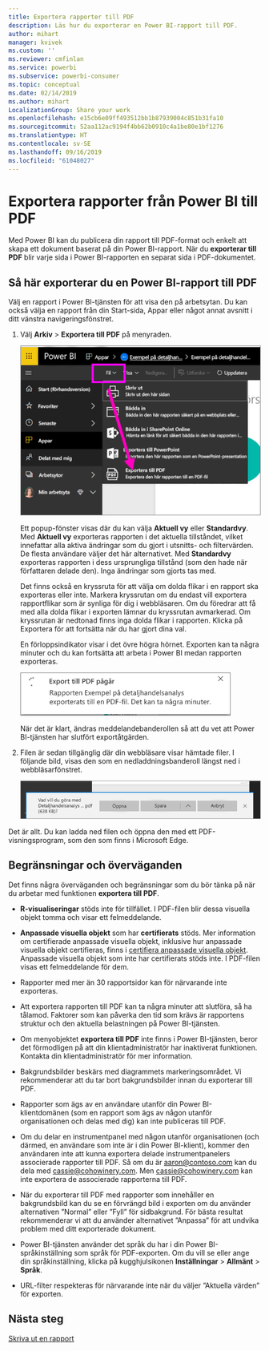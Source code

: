 ```yaml
---
title: Exportera rapporter till PDF
description: Läs hur du exporterar en Power BI-rapport till PDF.
author: mihart
manager: kvivek
ms.custom: ''
ms.reviewer: cmfinlan
ms.service: powerbi
ms.subservice: powerbi-consumer
ms.topic: conceptual
ms.date: 02/14/2019
ms.author: mihart
LocalizationGroup: Share your work
ms.openlocfilehash: e15cb6e09ff493512bb1b87939004c851b31fa10
ms.sourcegitcommit: 52aa112ac9194f4bb62b0910c4a1be80e1bf1276
ms.translationtype: HT
ms.contentlocale: sv-SE
ms.lasthandoff: 09/16/2019
ms.locfileid: "61048027"
---
```

# <a name="export-reports-from-power-bi-to-pdf"></a>Exportera rapporter från Power BI till PDF
Med Power BI kan du publicera din rapport till PDF-format och enkelt att skapa ett dokument baserat på din Power BI-rapport. När du **exporterar till PDF** blir varje sida i Power BI-rapporten en separat sida i PDF-dokumentet.

## <a name="how-to-export-your-power-bi-report-to-pdf"></a>Så här exporterar du en Power BI-rapport till PDF
Välj en rapport i Power BI-tjänsten för att visa den på arbetsytan. Du kan också välja en rapport från din Start-sida, Appar eller något annat avsnitt i ditt vänstra navigeringsfönstret.

1. Välj **Arkiv** > **Exportera till PDF** på menyraden.

    ![Välj Arkiv från menyraden, pil som pekar på Exportera till PDF](media/end-user-pdf/power-bi-export-pdf.png)

    Ett popup-fönster visas där du kan välja **Aktuell vy** eller **Standardvy**.  Med **Aktuell vy** exporteras rapporten i det aktuella tillståndet, vilket innefattar alla aktiva ändringar som du gjort i utsnitts- och filtervärden.  De flesta användare väljer det här alternativet.  Med **Standardvy** exporteras rapporten i dess ursprungliga tillstånd (som den hade när författaren delade den). Inga ändringar som gjorts tas med.
    
    Det finns också en kryssruta för att välja om dolda flikar i en rapport ska exporteras eller inte.  Markera kryssrutan om du endast vill exportera rapportflikar som är synliga för dig i webbläsaren.  Om du föredrar att få med alla dolda flikar i exporten lämnar du kryssrutan avmarkerad.  Om kryssrutan är nedtonad finns inga dolda flikar i rapporten.  Klicka på Exportera för att fortsätta när du har gjort dina val.
    
    En förloppsindikator visar i det övre högra hörnet. Exporten kan ta några minuter och du kan fortsätta att arbeta i Power BI medan rapporten exporteras.

    ![Exportera förloppsmeddelande](media/end-user-pdf/power-bi-export-message.png)

    När det är klart, ändras meddelandebanderollen så att du vet att Power BI-tjänsten har slutfört exportåtgärden.

2. Filen är sedan tillgänglig där din webbläsare visar hämtade filer. I följande bild, visas den som en nedladdningsbanderoll längst ned i webbläsarfönstret.

    ![Nedladdad filplats](media/end-user-pdf/power-bi-save-file.png)

Det är allt. Du kan ladda ned filen och öppna den med ett PDF-visningsprogram, som den som finns i Microsoft Edge.


## <a name="limitations-and-considerations"></a>Begränsningar och överväganden
Det finns några överväganden och begränsningar som du bör tänka på när du arbetar med funktionen **exportera till PDF**.

* **R-visualiseringar** stöds inte för tillfället. I PDF-filen blir dessa visuella objekt tomma och visar ett felmeddelande.  

* **Anpassade visuella objekt** som har **certifierats** stöds. Mer information om certifierade anpassade visuella objekt, inklusive hur anpassade visuella objekt certifieras, finns i [certifiera anpassade visuella objekt](../power-bi-custom-visuals-certified.md). Anpassade visuella objekt som inte har certifierats stöds inte. I PDF-filen visas ett felmeddelande för dem.   

* Rapporter med mer än 30 rapportsidor kan för närvarande inte exporteras.

* Att exportera rapporten till PDF kan ta några minuter att slutföra, så ha tålamod. Faktorer som kan påverka den tid som krävs är rapportens struktur och den aktuella belastningen på Power BI-tjänsten.

* Om menyobjektet **exportera till PDF** inte finns i Power BI-tjänsten, beror det förmodligen på att din klientadministratör har inaktiverat funktionen. Kontakta din klientadministratör för mer information.

* Bakgrundsbilder beskärs med diagrammets markeringsområdet. Vi rekommenderar att du tar bort bakgrundsbilder innan du exporterar till PDF.

* Rapporter som ägs av en användare utanför din Power BI-klientdomänen (som en rapport som ägs av någon utanför organisationen och delas med dig) kan inte publiceras till PDF.

* Om du delar en instrumentpanel med någon utanför organisationen (och därmed, en användare som inte är i din Power BI-klient), kommer den användaren inte att kunna exportera delade instrumentpanelers associerade rapporter till PDF. Så om du är aaron@contoso.com kan du dela med cassie@cohowinery.com. Men cassie@cohowinery.com kan inte exportera de associerade rapporterna till PDF.

* När du exporterar till PDF med rapporter som innehåller en bakgrundsbild kan du se en förvrängd bild i exporten om du använder alternativen ”Normal” eller ”Fyll” för sidbakgrund.  För bästa resultat rekommenderar vi att du använder alternativet ”Anpassa” för att undvika problem med ditt exporterade dokument.

* Power BI-tjänsten använder det språk du har i din Power BI-språkinställning som språk för PDF-exporten. Om du vill se eller ange din språkinställning, klicka på kugghjulsikonen **Inställningar** > **Allmänt** > **Språk**.

* URL-filter respekteras för närvarande inte när du väljer ”Aktuella värden” för exporten.

## <a name="next-steps"></a>Nästa steg
[Skriva ut en rapport](end-user-print.md)
